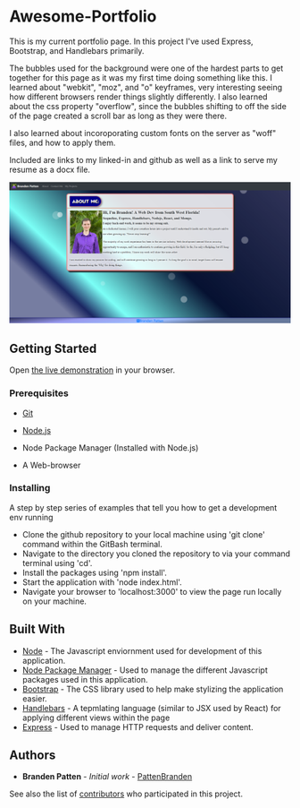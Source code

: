 # Awesome-Portfolio

This is my current portfolio page.
In this project I've used Express, Bootstrap, and Handlebars primarily. 

The bubbles used for the background were one of the hardest parts to get together for this page as it was my first time doing something like this. I learned about "webkit", "moz", and "o" keyframes, very interesting seeing how different browsers render things slightly differently. I also learned about the css property "overflow", since the bubbles shifting to off the side of the page created a scroll bar as long as they were there. 

I also learned about incoroporating custom fonts on the server as "woff" files, and how to apply them.

Included are links to my linked-in and github as well as a link to serve my resume as a docx file.

![Portfolio Image](https://raw.githubusercontent.com/pattenbranden/Awesome-Portfolio/master/portfolio.PNG)

## Getting Started

Open [the live demonstration](https://aqueous-bayou-30364.herokuapp.com/) in your browser.

### Prerequisites

* [Git](https://gitforwindows.org/)

* [Node.js](Nodejs.org)

* Node Package Manager (Installed with Node.js)

* A Web-browser


### Installing

A step by step series of examples that tell you how to get a development env running

* Clone the github repository to your local machine using 'git clone' command within the GitBash terminal.
* Navigate to the directory you cloned the repository to via your command terminal using 'cd'.
* Install the packages using 'npm install'.
* Start the application with 'node index.html'.
* Navigate your browser to 'localhost:3000' to view the page run locally on your machine.


## Built With

* [Node](Nodejs.org) - The Javascript enviornment used for development of this application.
* [Node Package Manager](https://www.npmjs.com/) - Used to manage the different Javascript packages used in this application.
* [Bootstrap](https://getbootstrap.com/) - The CSS library used to help make stylizing the application easier.
* [Handlebars](https://handlebarsjs.com/) - A tepmlating language (similar to JSX used by React) for applying different views within the page
* [Express](https://www.npmjs.com/package/express) - Used to manage HTTP requests and deliver content.


## Authors

* **Branden Patten** - *Initial work* - [PattenBranden](https://github.com/pattenbranden)

See also the list of [contributors](https://github.com/pattenbranden/Awesome-Portfolio/graphs/contributors) who participated in this project.
